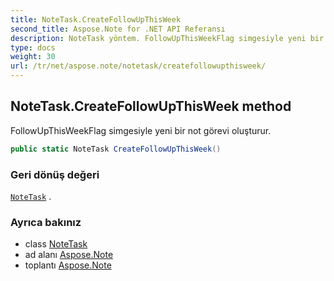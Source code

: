 ```yaml
---
title: NoteTask.CreateFollowUpThisWeek
second_title: Aspose.Note for .NET API Referansı
description: NoteTask yöntem. FollowUpThisWeekFlag simgesiyle yeni bir not görevi oluşturur.
type: docs
weight: 30
url: /tr/net/aspose.note/notetask/createfollowupthisweek/
---
```

## NoteTask.CreateFollowUpThisWeek method

FollowUpThisWeekFlag simgesiyle yeni bir not görevi oluşturur.

```csharp
public static NoteTask CreateFollowUpThisWeek()
```

### Geri dönüş değeri

[`NoteTask`](../) .

### Ayrıca bakınız

* class [NoteTask](../)
* ad alanı [Aspose.Note](../../notetask/)
* toplantı [Aspose.Note](../../../)



